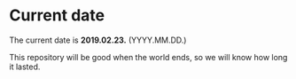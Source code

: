 # Current date

The current date is **2019.02.23.** (YYYY.MM.DD.)

This repository will be good when the world ends, so we will know how long it lasted.